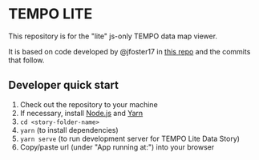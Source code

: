 # TEMPO LITE

This repository is for the "lite" js-only TEMPO data map viewer.

It is based on code developed by @jfoster17 in [this repo](https://github.com/jfoster17/jfoster17.github.io/commit/46cc5b425d7e8833ab7fa659dc165764595d3c73) and the commits that follow.

## Developer quick start

1. Check out the repository to your machine
2. If necessary, install [Node.js](https://nodejs.org/en/) and [Yarn](https://yarnpkg.com/)
3. `cd <story-folder-name>` 
4. `yarn` (to install dependencies)
5. `yarn serve` (to run development server for TEMPO Lite Data Story)
6. Copy/paste url (under "App running at:") into your browser